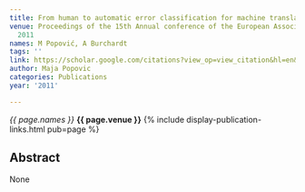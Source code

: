 ```yaml
---
title: From human to automatic error classification for machine translation output
venue: Proceedings of the 15th Annual conference of the European Association for …,
  2011
names: M Popović, A Burchardt
tags: ''
link: https://scholar.google.com/citations?view_op=view_citation&hl=en&user=KdAV2Y0AAAAJ&pagesize=100&sortby=pubdate&citation_for_view=KdAV2Y0AAAAJ:W7OEmFMy1HYC
author: Maja Popovic
categories: Publications
year: '2011'

---
```


*{{ page.names }}*
**{{ page.venue }}**
{% include display-publication-links.html pub=page %}
## Abstract

None